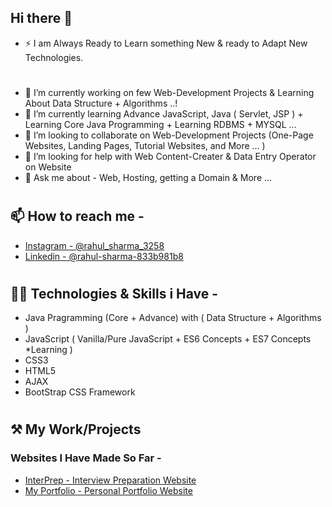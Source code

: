 ## Hi there 👋

- ⚡ I am Always Ready to Learn something New & ready to Adapt New Technologies.
#
- 🔭 I’m currently working on few Web-Development Projects & Learning About Data Structure + Algorithms ..!
- 🌱 I’m currently learning Advance JavaScript, Java ( Servlet, JSP ) + Learning Core Java Programming + Learning RDBMS + MYSQL ...
- 👯 I’m looking to collaborate on Web-Development Projects (One-Page Websites, Landing Pages, Tutorial Websites, and More ... )
- 🤔 I’m looking for help with Web Content-Creater & Data Entry Operator on Website
- 💬 Ask me about - Web, Hosting, getting a Domain & More ...
#
#
## 📫 How to reach me -
* [Instagram - @rahul_sharma_3258](https://www.instagram.com/rahul_sharma_3258/)
* [Linkedin - @rahul-sharma-833b981b8](https://www.linkedin.com/in/rahul-sharma-833b981b8/)
# 
# 
## 👷‍♂️ Technologies & Skills i Have -
- Java Pragramming (Core + Advance) with ( Data Structure + Algorithms )
- JavaScript ( Vanilla/Pure JavaScript + ES6 Concepts + ES7 Concepts *Learning )
- CSS3
- HTML5
- AJAX
- BootStrap CSS Framework
# 
# 
## ⚒ My Work/Projects
### Websites I Have Made So Far -
- [InterPrep - Interview Preparation Website ](https://rahul-sharma-github.github.io/Interview-Preparation-Website/)
- [My Portfolio - Personal Portfolio Website ](https://rahul-sharma-github.github.io/My-Portfolio/)


